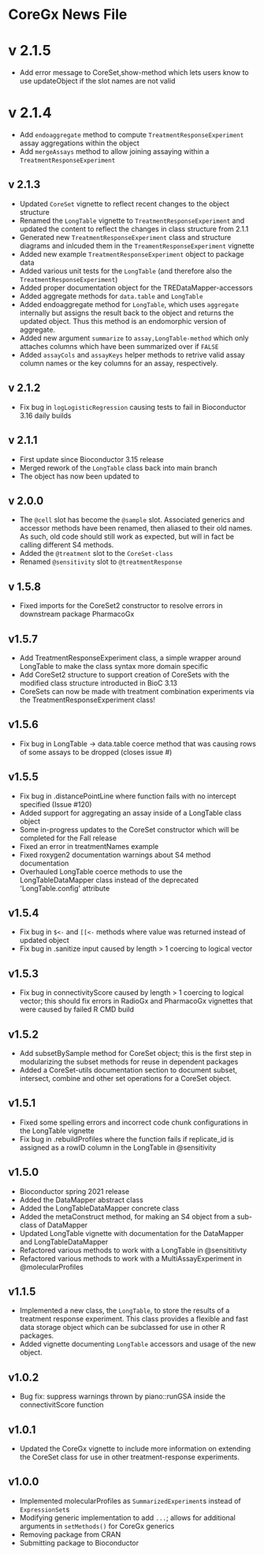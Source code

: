 # CoreGx News File

# v 2.1.5
* Add error message to CoreSet,show-method which lets users know to use updateObject if the slot names are not valid

# v 2.1.4
* Add `endoaggregate` method to compute `TreatmentResponseExperiment` assay aggregations within the object
* Add `mergeAssays` method to allow joining assaying within a `TreatmentResponseExperiment`

## v 2.1.3
* Updated `CoreSet` vignette to reflect recent changes to the object structure
* Renamed the `LongTable` vignette to `TreatmentResponseExperiment` and updated
the content to reflect the changes in class structure from 2.1.1
* Generated new `TreatmentResponseExperiment` class and structure diagrams and
inlcuded them in the `TreamentResponseExperiment` vignette
* Added new example `TreatmentResponseExperiment` object to package data
* Added various unit tests for the `LongTable` (and therefore also the `TreatmentResponseExperiment`)
* Added proper documentation object for the TREDataMapper-accessors
* Added aggregate methods for `data.table` and `LongTable`
* Added endoaggregate method for `LongTable`, which uses `aggregate` internally
but assigns the result back to the object and returns the updated object.
Thus this method is an endomorphic version of aggregate.
* Added new argument `summarize` to `assay,LongTable-method` which only
attaches columns which have been summarized over if `FALSE`
* Added `assayCols` and `assayKeys` helper methods to retrive valid assay
column names or the key columns for an assay, respectively.


## v 2.1.2
* Fix bug in `logLogisticRegression` causing tests to fail in Bioconductor 3.16
daily builds

## v 2.1.1
* First update since Bioconductor 3.15 release
* Merged rework of the `LongTable` class back into main branch
* The object has now been updated to

## v 2.0.0
* The `@cell` slot has become the `@sample` slot. Associated generics and
accessor methods have been renamed, then aliased to their old names. As such,
old code should still work as expected, but will in fact be calling different
S4 methods.
* Added the `@treatment` slot to the `CoreSet-class`
* Renamed `@sensitivity` slot to `@treatmentResponse`

## v 1.5.8
* Fixed imports for the CoreSet2 constructor to resolve errors in downstream package PharmacoGx

## v1.5.7
* Add TreatmentResponseExperiment class, a simple wrapper around LongTable to make the class syntax more domain specific
* Add CoreSet2 structure to support creation of CoreSets with the modified class structure introducted in BioC 3.13
* CoreSets can now be made with treatment combination experiments via the TreatmentResponseExperiment class!

## v1.5.6
- Fix bug in LongTable -> data.table coerce method that was causing rows of some assays to be dropped (closes issue #)

## v1.5.5
- Fix bug in .distancePointLine where function fails with no intercept specified (Issue #120)
- Added support for aggregating an assay inside of a LongTable class object
- Some in-progress updates to the CoreSet constructor which will be completed for the Fall release
- Fixed an error in treatmentNames example
- Fixed roxygen2 documentation warnings about S4 method documentation
- Overhauled LongTable coerce methods to use the LongTableDataMapper class instead of the deprecated 'LongTable.config' attribute

## v1.5.4
- Fix bug in `$<-` and `[[<-` methods where value was returned instead of updated object
- Fix bug in .sanitize input caused by length > 1 coercing to logical vector

## v1.5.3
- Fix bug in connectivityScore caused by length > 1 coercing to logical vector; this should fix errors in RadioGx and PharmacoGx vignettes that were caused by failed R CMD build

## v1.5.2
- Add subsetBySample method for CoreSet object; this is the first step in
modularizing the subset methods for reuse in dependent packages
- Added a CoreSet-utils documentation section to document subset, intersect,
combine and other set operations for a CoreSet object.

## v1.5.1
- Fixed some spelling errors and incorrect code chunk configurations in the
LongTable vignette
- Fix bug in .rebuildProfiles where the function fails if replicate_id is
assigned as a rowID column in the LongTable in @sensitivity

## v1.5.0
- Bioconductor spring 2021 release
- Added the DataMapper abstract class
- Added the LongTableDataMapper concrete class
- Added the metaConstruct method, for making an S4 object from a sub-class of DataMapper
- Updated LongTable vignette with documentation for the DataMapper and LongTableDataMapper
- Refactored various methods to work with a LongTable in @sensititivty
- Refactored various methods to work with a MultiAssayExperiment in @molecularProfiles

## v1.1.5
- Implemented a new class, the `LongTable`, to store the results of a treatment
response experiment. This class provides a flexible and fast data storage
object which can be subclassed for use in other R packages.
- Added vignette documenting `LongTable` accessors and usage of the new object.

## v1.0.2
- Bug fix: suppress warnings thrown by piano::runGSA inside the connectivitScore
function

## v1.0.1
- Updated the CoreGx vignette to include more information on extending the
CoreSet class for use in other treatment-response experiments.

## v1.0.0
- Implemented molecularProfiles as `SummarizedExperiment`s instead of `ExpressionSet`s
- Modifying generic implementation to add `...`; allows for additional arguments in `setMethods()` for CoreGx generics
- Removing package from CRAN
- Submitting package to Bioconductor